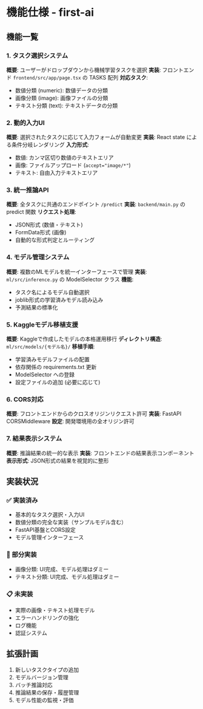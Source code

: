 # 機能仕様 - first-ai

## 機能一覧

### 1. タスク選択システム
**概要**: ユーザーがドロップダウンから機械学習タスクを選択
**実装**: フロントエンド `frontend/src/app/page.tsx` の TASKS 配列
**対応タスク**:
- 数値分類 (numeric): 数値データの分類
- 画像分類 (image): 画像ファイルの分類
- テキスト分類 (text): テキストデータの分類

### 2. 動的入力UI
**概要**: 選択されたタスクに応じて入力フォームが自動変更
**実装**: React state による条件分岐レンダリング
**入力形式**:
- 数値: カンマ区切り数値のテキストエリア
- 画像: ファイルアップロード (`accept="image/*"`)
- テキスト: 自由入力テキストエリア

### 3. 統一推論API
**概要**: 全タスクに共通のエンドポイント `/predict`
**実装**: `backend/main.py` の predict 関数
**リクエスト処理**:
- JSON形式 (数値・テキスト)
- FormData形式 (画像)
- 自動的な形式判定とルーティング

### 4. モデル管理システム
**概要**: 複数のMLモデルを統一インターフェースで管理
**実装**: `ml/src/inference.py` の ModelSelector クラス
**機能**:
- タスク名によるモデル自動選択
- joblib形式の学習済みモデル読み込み
- 予測結果の標準化

### 5. Kaggleモデル移植支援
**概要**: Kaggleで作成したモデルの本格運用移行
**ディレクトリ構造**: `ml/src/models/{モデル名}/`
**移植手順**:
- 学習済みモデルファイルの配置
- 依存関係の requirements.txt 更新
- ModelSelector への登録
- 設定ファイルの追加 (必要に応じて)

### 6. CORS対応
**概要**: フロントエンドからのクロスオリジンリクエスト許可
**実装**: FastAPI CORSMiddleware
**設定**: 開発環境用の全オリジン許可

### 7. 結果表示システム
**概要**: 推論結果の統一的な表示
**実装**: フロントエンドの結果表示コンポーネント
**表示形式**: JSON形式の結果を視覚的に整形

## 実装状況

### ✅ 実装済み
- 基本的なタスク選択・入力UI
- 数値分類の完全な実装（サンプルモデル含む）
- FastAPI基盤とCORS設定
- モデル管理インターフェース

### 🚧 部分実装
- 画像分類: UI完成、モデル処理はダミー
- テキスト分類: UI完成、モデル処理はダミー

### 📋 未実装
- 実際の画像・テキスト処理モデル
- エラーハンドリングの強化
- ログ機能
- 認証システム

## 拡張計画
1. 新しいタスクタイプの追加
2. モデルバージョン管理
3. バッチ推論対応
4. 推論結果の保存・履歴管理
5. モデル性能の監視・評価 